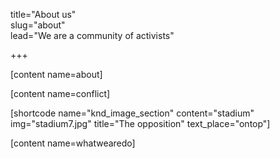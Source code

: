 
title="About us"  
slug="about"  
lead="We are a community of activists"

+++

[content name=about]

[content name=conflict]

[shortcode name="knd_image_section" content="stadium" img="stadium7.jpg" title="The opposition" text_place="ontop"]

[content name=whatwearedo]
